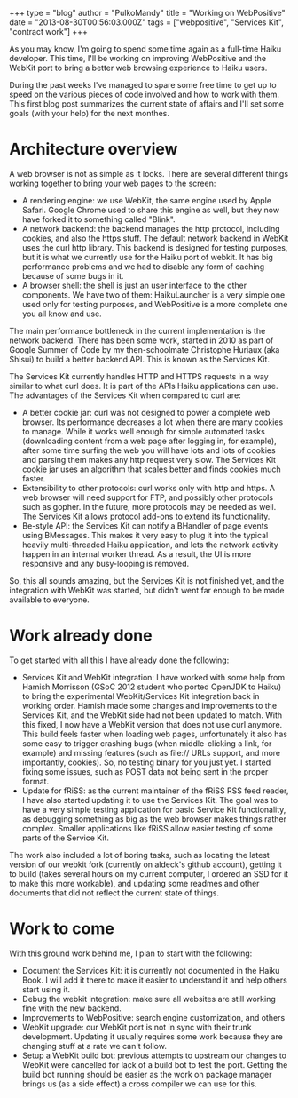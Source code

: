 +++
type = "blog"
author = "PulkoMandy"
title = "Working on WebPositive"
date = "2013-08-30T00:56:03.000Z"
tags = ["webpositive", "Services Kit", "contract work"]
+++

As you may know, I'm going to spend some time again as a full-time Haiku developer. This time, I'll be working on improving WebPositive and the WebKit port to bring a better web browsing experience to Haiku users.

During the past weeks I've managed to spare some free time to get up to speed on the various pieces of code involved and how to work with them. This first blog post summarizes the current state of affairs and I'll set some goals (with your help) for the next monthes.
<!--more-->
<h1>Architecture overview</h1>
A web browser is not as simple as it looks. There are several different things working together to bring your web pages to the screen:
<ul>
 <li>A rendering engine: we use WebKit, the same engine used by Apple Safari. Google Chrome used to share this engine as well, but they now have forked it to something called "Blink".</li>
 <li>A network backend: the backend manages the http protocol, including cookies, and also the https stuff. The default network backend in WebKit uses the curl http library. This backend is designed for testing purposes, but it is what we currently use for the Haiku port of webkit. It has big performance problems and we had to disable any form of caching because of some bugs in it.</li>
 <li>A browser shell: the shell is just an user interface to the other components. We have two of them: HaikuLauncher is a very simple one used only for testing purposes, and WebPositive is a more complete one you all know and use.</li>
</ul>

The main performance bottleneck in the current implementation is the network backend. There has been some work, started in 2010 as part of Google Summer of Code by my then-schoolmate Christophe Huriaux (aka Shisui) to build a better backend API. This is known as the Services Kit.

The Services Kit currently handles HTTP and HTTPS requests in a way similar to what curl does. It is part of the APIs Haiku applications can use. The advantages of the Services Kit when compared to curl are:
<ul>
 <li>A better cookie jar: curl was not designed to power a complete web browser. Its performance decreases a lot when there are many cookies to manage. While it works well enough for simple automated tasks (downloading content from a web page after logging in, for example), after some time surfing the web you will have lots and lots of cookies and parsing them makes any http request very slow. The Services Kit cookie jar uses an algorithm that scales better and finds cookies much faster.</li>
 <li>Extensibility to other protocols: curl works only with http and https. A web browser will need support for FTP, and possibly other protocols such as gopher. In the future, more protocols may be needed as well. The Services Kit allows protocol add-ons to extend its functionality.</li>
 <li>Be-style API: the Services Kit can notify a BHandler of page events using BMessages. This makes it very easy to plug it into the typical heavily multi-threaded Haiku application, and lets the network activity happen in an internal worker thread. As a result, the UI is more responsive and any busy-looping is removed.</li>
</ul>

So, this all sounds amazing, but the Services Kit is not finished yet, and the integration with WebKit was started, but didn't went far enough to be made available to everyone.

<h1>Work already done</h1>

To get started with all this I have already done the following:
<ul>
 <li>Services Kit and WebKit integration: I have worked with some help from Hamish Morrisson (GSoC 2012 student who ported OpenJDK to Haiku) to bring the experimental WebKit/Services Kit integration back in working order. Hamish made some changes and improvements to the Services Kit, and the WebKit side had not been updated to match. With this fixed, I now have a WebKit version that does not use curl anymore. This build feels faster when loading web pages, unfortunately it also has some easy to trigger crashing bugs (when middle-clicking a link, for example) and missing features (such as file:// URLs support, and more importantly, cookies). So, no testing binary for you just yet. I started fixing some issues, such as POST data not being sent in the proper format.</li>
 <li>Update for fRiSS: as the current maintainer of the fRiSS RSS feed reader, I have also started updating it to use the Services Kit. The goal was to have a very simple testing application for basic Service Kit functionality, as debugging something as big as the web browser makes things rather complex. Smaller applications like fRiSS allow easier testing of some parts of the Service Kit.</li>
</ul>

The work also included a lot of boring tasks, such as locating the latest version of our webkit fork (currently on aldeck's github account), getting it to build (takes several hours on my current computer, I ordered an SSD for it to make this more workable), and updating some readmes and other documents that did not reflect the current state of things.

<h1>Work to come</h1>

With this ground work behind me, I plan to start with the following:
<ul>
 <li>Document the Services Kit: it is currently not documented in the Haiku Book. I will add it there to make it easier to understand it and help others start using it.</li>
 <li>Debug the webkit integration: make sure all websites are still working fine with the new backend.</li>
 <li>Improvements to WebPositive: search engine customization, and others</li>
 <li>WebKit upgrade: our WebKit port is not in sync with their trunk development. Updating it usually requires some work because they are changing stuff at a rate we can't follow.</li>
 <li>Setup a WebKit build bot: previous attempts to upstream our changes to WebKit were cancelled for lack of a build bot to test the port. Getting the build bot running should be easier as the work on package manager brings us (as a side effect) a cross compiler we can use for this.</li>
</ul>